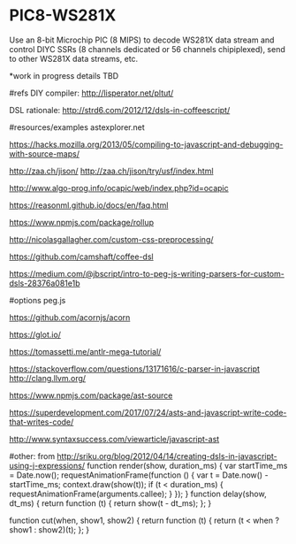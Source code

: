# PIC8-WS281X
Use an 8-bit Microchip PIC (8 MIPS) to decode WS281X data stream and control DIYC SSRs (8 channels dedicated or 56 channels chipiplexed), send to other WS281X data streams, etc.

*work in progress
details TBD


#refs
DIY compiler: http://lisperator.net/pltut/

DSL rationale:
http://strd6.com/2012/12/dsls-in-coffeescript/

#resources/examples
astexplorer.net

https://hacks.mozilla.org/2013/05/compiling-to-javascript-and-debugging-with-source-maps/

http://zaa.ch/jison/
http://zaa.ch/jison/try/usf/index.html

http://www.algo-prog.info/ocapic/web/index.php?id=ocapic

https://reasonml.github.io/docs/en/faq.html

https://www.npmjs.com/package/rollup

http://nicolasgallagher.com/custom-css-preprocessing/

https://github.com/camshaft/coffee-dsl

https://medium.com/@jbscript/intro-to-peg-js-writing-parsers-for-custom-dsls-28376a081e1b

#options
peg.js

https://github.com/acornjs/acorn

https://glot.io/

https://tomassetti.me/antlr-mega-tutorial/

https://stackoverflow.com/questions/13171616/c-parser-in-javascript
http://clang.llvm.org/

https://www.npmjs.com/package/ast-source

https://superdevelopment.com/2017/07/24/asts-and-javascript-write-code-that-writes-code/

http://www.syntaxsuccess.com/viewarticle/javascript-ast

#other:
from http://sriku.org/blog/2012/04/14/creating-dsls-in-javascript-using-j-expressions/
function render(show, duration_ms) {
    var startTime_ms = Date.now();
    requestAnimationFrame(function () {
        var t = Date.now() - startTime_ms;
        context.draw(show(t));
        if (t < duration_ms) {
            requestAnimationFrame(arguments.callee);
        }
    });
}
function delay(show, dt_ms) {
    return function (t) {
        return show(t - dt_ms);
    };
}

function cut(when, show1, show2) {
    return function (t) {
        return (t < when ? show1 : show2)(t);
    };
}
